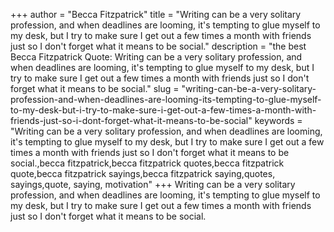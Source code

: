 +++
author = "Becca Fitzpatrick"
title = "Writing can be a very solitary profession, and when deadlines are looming, it's tempting to glue myself to my desk, but I try to make sure I get out a few times a month with friends just so I don't forget what it means to be social."
description = "the best Becca Fitzpatrick Quote: Writing can be a very solitary profession, and when deadlines are looming, it's tempting to glue myself to my desk, but I try to make sure I get out a few times a month with friends just so I don't forget what it means to be social."
slug = "writing-can-be-a-very-solitary-profession-and-when-deadlines-are-looming-its-tempting-to-glue-myself-to-my-desk-but-i-try-to-make-sure-i-get-out-a-few-times-a-month-with-friends-just-so-i-dont-forget-what-it-means-to-be-social"
keywords = "Writing can be a very solitary profession, and when deadlines are looming, it's tempting to glue myself to my desk, but I try to make sure I get out a few times a month with friends just so I don't forget what it means to be social.,becca fitzpatrick,becca fitzpatrick quotes,becca fitzpatrick quote,becca fitzpatrick sayings,becca fitzpatrick saying,quotes, sayings,quote, saying, motivation"
+++
Writing can be a very solitary profession, and when deadlines are looming, it's tempting to glue myself to my desk, but I try to make sure I get out a few times a month with friends just so I don't forget what it means to be social.

